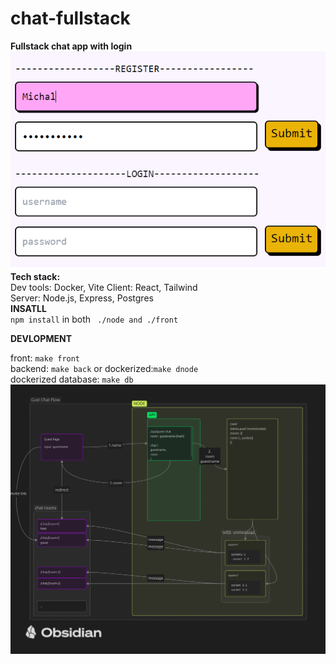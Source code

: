 # chat-fullstack

<b>Fullstack chat app with login</b><br />
<img src='./screenshot.png' />
<br />
<b>Tech stack: </b> <br />
Dev tools: Docker, Vite
Client: React, Tailwind<br />
Server: Node.js, Express, Postgres <br />
<b>INSATLL</b><br />
<code>npm install</code> in both <code> ./node and ./front </code>
<br />

<b>DEVLOPMENT</b>

front: <code>make front</code><br />
backend: <code>make back</code> or dockerized:<code>make dnode</code><br />
dockerized database: <code>make db</code>
<br />
<img src='./chat_guest_flow.png' />
